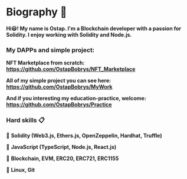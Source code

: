 # Biography :star2:

**Hi:smiley:! My name is Ostap. I'm a Blockchain developer with a passion for Solidity. I enjoy working with Solidity and Node.js.**

### My DAPPs and simple project:

**NFT Marketplace from scratch: https://github.com/OstapBobrys/NFT_Marketplace**

**All of my simple project you can see here: https://github.com/OstapBobrys/MyWork**

**And if you interesting my education-practice, welcome: https://github.com/OstapBobrys/Practice**

### Hard skills :clipboard: 

:small_orange_diamond: **Solidity (Web3.js, Ethers.js, OpenZeppelin, Hardhat, Truffle)**

:small_orange_diamond: **JavaScript (TypeScript, Node.js, React.js)** 

:small_orange_diamond: **Blockchain, EVM, ERC20, ERC721, ERC1155**

:small_orange_diamond: **Linux, Git**
